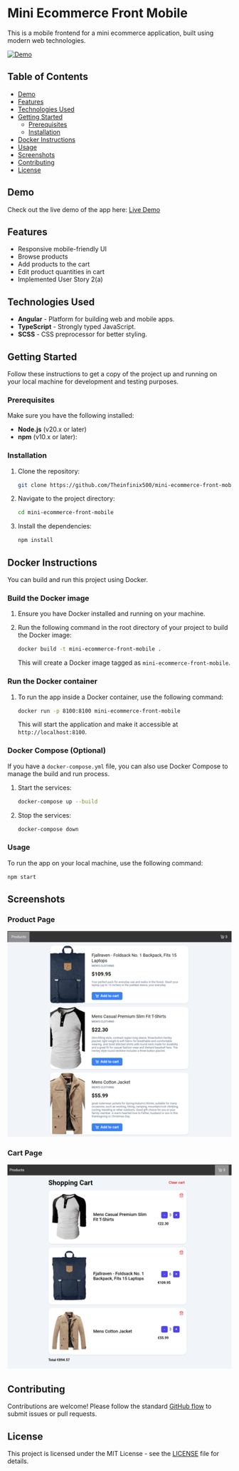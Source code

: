 # Mini Ecommerce Front Mobile

This is a mobile frontend for a mini ecommerce application, built using modern web technologies.

[![Demo](https://img.shields.io/badge/Demo-Live-blue)](https://mini-ecommerce-front-mobile-vgjf.vercel.app/products)

## Table of Contents

- [Demo](#demo)
- [Features](#features)
- [Technologies Used](#technologies-used)
- [Getting Started](#getting-started)
  - [Prerequisites](#prerequisites)
  - [Installation](#installation)
- [Docker Instructions](#docker-instructions)
- [Usage](#usage)
- [Screenshots](#screenshots)
- [Contributing](#contributing)
- [License](#license)

## Demo

Check out the live demo of the app here: [Live Demo](https://mini-ecommerce-front-mobile-vgjf.vercel.app/products)

## Features

- Responsive mobile-friendly UI
- Browse products
- Add products to the cart
- Edit product quantities in cart
- Implemented User Story 2(a)

## Technologies Used

- **Angular** - Platform for building web and mobile apps.
- **TypeScript** - Strongly typed JavaScript.
- **SCSS** - CSS preprocessor for better styling.

## Getting Started

Follow these instructions to get a copy of the project up and running on your local machine for development and testing purposes.

### Prerequisites

Make sure you have the following installed:

- **Node.js** (v20.x or later)
- **npm** (v10.x or later):

### Installation

1. Clone the repository:

   ```bash
   git clone https://github.com/Theinfinix500/mini-ecommerce-front-mobile.git
   ```

2. Navigate to the project directory:

   ```bash
   cd mini-ecommerce-front-mobile
   ```

3. Install the dependencies:

   ```bash
   npm install
   ```

## Docker Instructions

You can build and run this project using Docker.

### Build the Docker image

1. Ensure you have Docker installed and running on your machine.
   
2. Run the following command in the root directory of your project to build the Docker image:

   ```bash
   docker build -t mini-ecommerce-front-mobile .
   ```

   This will create a Docker image tagged as `mini-ecommerce-front-mobile`.

### Run the Docker container

1. To run the app inside a Docker container, use the following command:

   ```bash
   docker run -p 8100:8100 mini-ecommerce-front-mobile
   ```

   This will start the application and make it accessible at `http://localhost:8100`.

### Docker Compose (Optional)

If you have a `docker-compose.yml` file, you can also use Docker Compose to manage the build and run process.

1. Start the services:

   ```bash
   docker-compose up --build
   ```

2. Stop the services:

   ```bash
   docker-compose down
   ```

### Usage

To run the app on your local machine, use the following command:

```bash
npm start
```

## Screenshots

### Product Page
![Product Page](./src/assets/screenshots/Screenshot%202024-09-19%20184511.png)

### Cart Page
![Cart Page](./src/assets/screenshots/Screenshot%202024-09-19%20184522.png)

## Contributing

Contributions are welcome! Please follow the standard [GitHub flow](https://guides.github.com/introduction/flow/index.html) to submit issues or pull requests.

## License

This project is licensed under the MIT License - see the [LICENSE](LICENSE) file for details.